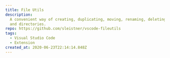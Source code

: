 ```yaml
---
title: File Utils
description:
  A convenient way of creating, duplicating, moving, renaming, deleting files
  and directories.
repo: https://github.com/sleistner/vscode-fileutils
tags:
  - Visual Studio Code
  - Extension
created_at: 2020-06-23T22:14:14.848Z
---
```

